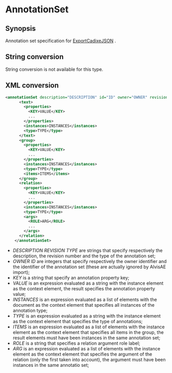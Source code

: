 <h1 class="converter">AnnotationSet</h1>

## Synopsis

Annotation set specification for <a href="../module/ExportCadixeJSON" class="module">ExportCadixeJSON</a> .

## String conversion

String conversion is not available for this type.

## XML conversion



```xml
<annotationSet description="DESCRIPTION" id="ID" owner="OWNER" revision="REVISION" type="TYPE">
	  <text>
	    <properties>
	      <KEY>VALUE</KEY>
	      ...
	    </properties>
	    <instances>INSTANCES</instances>
	    <type>TYPE</type>
	  </text>
	  <group>
	    <properties>
	      <KEY>VALUE</KEY>
	      ...
	    </properties>
	    <instances>INSTANCES</instances>
	    <type>TYPE</type>
	    <items>ITEMS</items>
	  </group>
	  <relation>
	    <properties>
	      <KEY>VALUE</KEY>
	      ...
	    </properties>
	    <instances>INSTANCES</instances>
	    <type>TYPE</type>
	    <args>
	      <ROLE>ARG</ROLE>
	      ...
	    </args>
	  </relation>
	</annotationSet>
```




*  *DESCRIPTION REVISION TYPE* are strings that specify respectively the description, the revision number and the type of the annotation set;
*  *OWNER ID* are integers that specify respectively the owner identifier and the identifier of the annotation set (these are actually ignored by AlvisAE import);
*  *KEY* is a string that specify an annotation property key;
*  *VALUE* is an expression evaluated as a string with the instance element as the context element, the result specifies the annotation property value;
*  *INSTANCES* is an expression evaluated as a list of elements with the document as the context element that specifies all instances of the annotation type;
*  *TYPE* is an expression evaluated as a string with the instance element as the context element that specifies the type of annotations;
*  *ITEMS* is an expression evaluated as a list of elements with the instance element as the context element that specifies all items in the group, the result elements must have been instances in the same annotation set;
*  *ROLE* is a string that specifies a relation argument role label;
*  *ARG* is an expression evaluated as a list of elements with the instance element as the context element that specifies the argument of the relation (only the first taken into account), the argument must have been instances in the same annotatio set;



